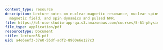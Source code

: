 ```yaml
---
content_type: resource
description: Lecture notes on nuclear magnetic resonance, nuclear spins in a static
  magnetic field, and spin dynamics and pulsed NMR.
file: https://ol-ocw-studio-app-qa.s3.amazonaws.com/courses/5-61-physical-chemistry-fall-2007/a4e6eef337e055dfadf28900e6e127c3_lecture36.pdf
file_type: application/pdf
resourcetype: Document
title: lecture36.pdf
uid: a4e6eef3-37e0-55df-adf2-8900e6e127c3
---
```

